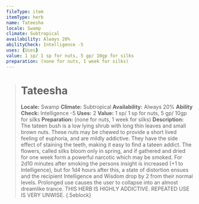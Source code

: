 ```yaml
---
fileType: item
itemType: herb
name: Tateesha
locale: Swamp
climate: Subtropical
availability: Always 20%
abilityCheck: Intelligence -5
uses: {Uses}
value: 1 sp/ 1 sp for nuts, 5 gp/ 10gp for silks
preparation: (none for nuts, 1 week for silks)
---
```

>#  Tateesha
>
> **Locale:** Swamp
> **Climate:** Subtropical
> **Availability:** Always 20%
> **Ability Check:** Intelligence -5
> **Uses:** 2
> **Value:** 1 sp/ 1 sp for nuts, 5 gp/ 10gp for silks
> **Preparation:** (none for nuts, 1 week for silks)
> **Description:** The tateen bush is a low lying shrub with long thin leaves and small brown nuts. These nuts may be chewed to provide a short lived feeling of euphoria, and are mildly addictive. They have the side effect of staining the teeth, making it easy to find a tateen addict. The flowers, called silks bloom only in spring, and if gathered and dried for one week form a powerful narcotic which may be smoked. For 2d10 minutes after smoking the persons insight is increased (+1 to Intelligence), but for 1d4 hours after this, a state of distortion ensues and the recipient Intelligence and Wisdom drop by 2 from their normal levels. Prolonged use causes the user to collapse into an almost dreamlike trance. THIS HERB IS HIGHLY ADDICTIVE. REPEATED USE IS VERY UNWISE.
{.5eblock}

